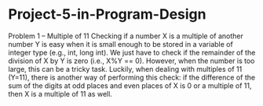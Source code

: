 # Project-5-in-Program-Design
Problem 1 – Multiple of 11 Checking if a number X is a multiple of another number Y is easy when it is small enough to be stored in a variable of integer type (e.g., int, long int). We just have to check if the remainder of the division of X by Y is zero (i.e., X%Y == 0). However, when the number is too large, this can be a tricky task. Luckily, when dealing with multiples of 11 (Y=11), there is another way of performing this check: if the difference of the sum of the digits at odd places and even places of X is 0 or a multiple of 11, then X is a multiple of 11 as well.
